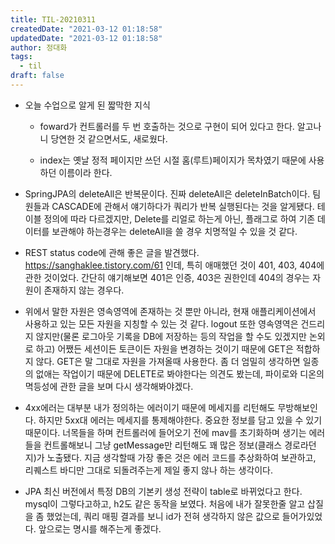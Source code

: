 ```yaml
---
title: TIL-20210311
createdDate: "2021-03-12 01:18:58"
updatedDate: "2021-03-12 01:18:58"
author: 정대화
tags:
  - til
draft: false
---
```


- 오늘 수업으로 알게 된 짧막한 지식

  - foward가 컨트롤러를 두 번 호출하는 것으로 구현이 되어 있다고 한다. 알고나니 당연한 것 같으면서도, 새로웠다.

  - index는 옛날 정적 페이지만 쓰던 시절 홈(루트)페이지가 목차였기 때문에 사용하던 이름이라 한다.

- SpringJPA의 deleteAll은 반복문이다. 진짜 deleteAll은 deleteInBatch이다. 팀원들과 CASCADE에 관해서 얘기하다가 쿼리가 반복 실행된다는 것을 알게됐다. 테이블 정의에 따라 다르겠지만, Delete를 리얼로 하는게 아닌, 플래그로 하여 기존 데이터를 보관해야 하는경우는 deleteAll을 쓸 경우 치명적일 수 있을 것 같다.

- REST status code에 관해 좋은 글을 발견했다. https://sanghaklee.tistory.com/61 인데, 특히 애매했던 것이 401, 403, 404에 관한 것이었다. 간단히 얘기해보면 401은 인증, 403은 권한인데 404의 경우는 자원이 존재하지 않는 경우다.

- 위에서 말한 자원은 영속영역에 존재하는 것 뿐만 아니라, 현재 애플리케이션에서 사용하고 있는 모든 자원을 지칭할 수 있는 것 같다. logout 또한 영속영역은 건드리지 않지만(물론 로그아웃 기록을 DB에 저장하는 등의 작업을 할 수도 있겠지만 논외로 하고) 어쨌든 세션이든 토큰이든 자원을 변경하는 것이기 때문에 GET은 적합하지 않다. GET은 말 그대로 자원을 가져올때 사용한다. 좀 더 엄밀히 생각하면 일종의 없애는 작업이기 때문에 DELETE로 봐야한다는 의견도 봤는데, 파이로와 디온의 멱등성에 관한 글을 보며 다시 생각해봐야겠다.

- 4xx에러는 대부분 내가 정의하는 에러이기 때문에 메세지를 리턴해도 무방해보인다. 하지만 5xx대 에러는 메세지를 통제해야한다. 중요한 정보를 담고 있을 수 있기 때문이다. 너목들을 하며 컨트롤러에 들어오기 전에 mav를 초기화하며 생기는 에러들을 컨트롤해보니 그냥 getMessage만 리턴해도 꽤 많은 정보(클래스 경로라던지)가 노출됐다. 지금 생각할때 가장 좋은 것은 에러 코드를 추상화하여 보관하고, 리퀘스트 바디만 그대로 되돌려주는게 제일 좋지 않나 하는 생각이다.

- JPA 최신 버전에서 특정 DB의 기본키 생성 전략이 table로 바뀌었다고 한다. mysql이 그렇다고하고, h2도 같은 동작을 보였다. 처음에 내가 잘못한줄 알고 삽질을 좀 했었는데, 쿼리 매핑 결과를 보니 id가 전혀 생각하지 않은 값으로 들어가있었다. 앞으로는 명시를 해주는게 좋겠다.
